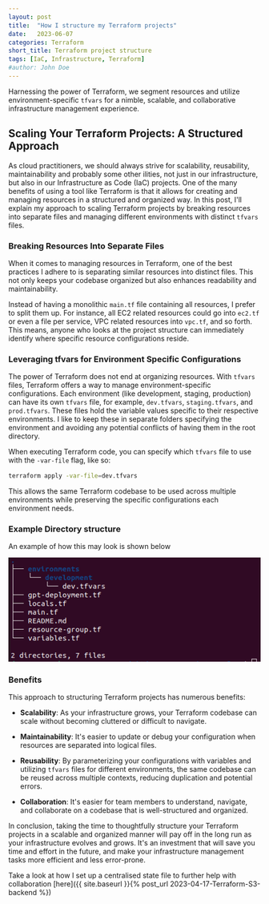 ```yaml
---
layout: post
title:  "How I structure my Terraform projects"
date:   2023-06-07
categories: Terraform
short_title: Terraform project structure
tags: [IaC, Infrastructure, Terraform]
#author: John Doe
---
```

Harnessing the power of Terraform, we segment resources and utilize environment-specific `tfvars` for a nimble, scalable, and collaborative infrastructure management experience.

## Scaling Your Terraform Projects: A Structured Approach

As cloud practitioners, we should always strive for scalability, reusability, maintainability and probably some other ilities, not just in our infrastructure, but also in our Infrastructure as Code (IaC) projects. One of the many benefits of using a tool like Terraform is that it allows for creating and managing resources in a structured and organized way. In this post, I'll explain my approach to scaling Terraform projects by breaking resources into separate files and managing different environments with distinct `tfvars` files.

### Breaking Resources Into Separate Files

When it comes to managing resources in Terraform, one of the best practices I adhere to is separating similar resources into distinct files. This not only keeps your codebase organized but also enhances readability and maintainability.

Instead of having a monolithic `main.tf` file containing all resources, I prefer to split them up. For instance, all EC2 related resources could go into `ec2.tf` or even a file per service, VPC related resources into `vpc.tf`, and so forth. This means, anyone who looks at the project structure can immediately identify where specific resource configurations reside.

### Leveraging tfvars for Environment Specific Configurations

The power of Terraform does not end at organizing resources. With `tfvars` files, Terraform offers a way to manage environment-specific configurations. Each environment (like development, staging, production) can have its own `tfvars` file, for example, `dev.tfvars`, `staging.tfvars`, and `prod.tfvars`. These files hold the variable values specific to their respective environments.  I like to keep these in separate folders specifying the environment and avoiding any potential conflicts of having them in the root directory.

When executing Terraform code, you can specify which `tfvars` file to use with the `-var-file` flag, like so:

```bash
terraform apply -var-file=dev.tfvars

```

This allows the same Terraform codebase to be used across multiple environments while preserving the specific configurations each environment needs.

### Example Directory structure

An example of how this may look is shown below

![centered](/assets/images/terraform_structure_example.png)

### Benefits

This approach to structuring Terraform projects has numerous benefits:

- **Scalability**: As your infrastructure grows, your Terraform codebase can scale without becoming cluttered or difficult to navigate.

- **Maintainability**: It's easier to update or debug your configuration when resources are separated into logical files.

- **Reusability**: By parameterizing your configurations with variables and utilizing `tfvars` files for different environments, the same codebase can be reused across multiple contexts, reducing duplication and potential errors.

- **Collaboration**: It's easier for team members to understand, navigate, and collaborate on a codebase that is well-structured and organized.

In conclusion, taking the time to thoughtfully structure your Terraform projects in a scalable and organized manner will pay off in the long run as your infrastructure evolves and grows. It's an investment that will save you time and effort in the future, and make your infrastructure management tasks more efficient and less error-prone.

Take a look at how I set up a centralised state file to further help with collaboration [here]({{ site.baseurl }}{% post_url 2023-04-17-Terraform-S3-backend %})